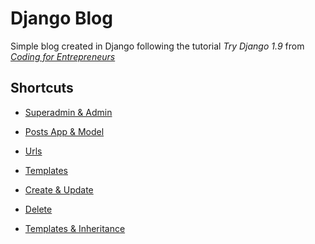 # Django Blog
Simple blog created in Django
following the tutorial _Try Django 1.9_ from _[Coding for Entrepreneurs](https://www.codingforentrepreneurs.com/projects/try-django-19/)_


## Shortcuts

* [Superadmin & Admin](https://github.com/Michelee/djangoblog/commit/5335aff4a90f4be9df40504e6d5da9fa8f66ca7b)

* [Posts App & Model](https://github.com/Michelee/djangoblog/commit/bd38e19f41eb3f5afd52ef169741492449a22a89)

* [Urls](https://github.com/Michelee/djangoblog/commit/16864b917bf5a559f873db1d5f362c9e48b86bf0)

* [Templates](https://github.com/Michelee/djangoblog/commit/5f644111237d1a9ec6354d3a4dd7d1ac82f5e078)

* [Create & Update](https://github.com/Michelee/djangoblog/commit/4fb7ea5674b26730a77883d84b96b57d2049aaea)

* [Delete]()

* [Templates & Inheritance]()